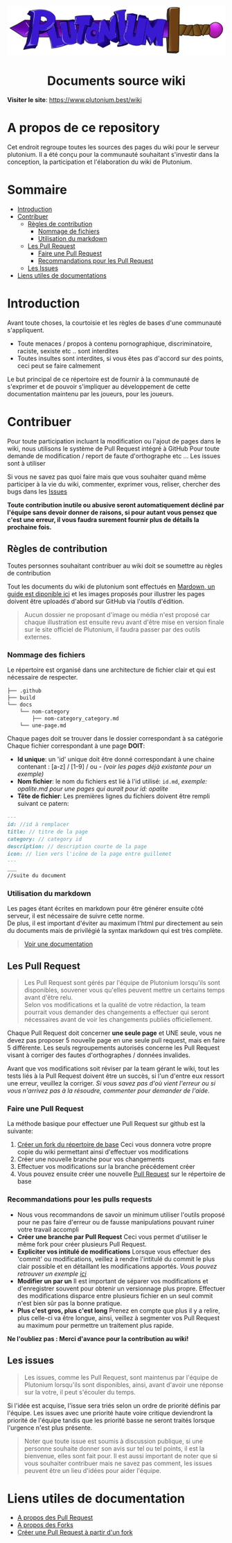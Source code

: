 <p align="center">
	<a href="https://www.plutonium.best"><img src=".github/plutonium.png"></img></a><br>
</p>
<h1 align="center">Documents source wiki</h1>

**Visiter le site**: https://www.plutonium.best/wiki

# A propos de ce repository

Cet endroit regroupe toutes les sources des pages du wiki pour le serveur plutonium. Il a été conçu pour la communauté souhaitant s'investir dans la conception, la participation et l'élaboration du wiki de Plutonium. 

# Sommaire

* [Introduction](https://github.com/ShockedPlot7560/pluto-wiki/blob/main/README.md#introduction)
* [Contribuer](https://github.com/ShockedPlot7560/pluto-wiki/blob/main/README.md#contribuer)
  * [Règles de contribution](https://github.com/ShockedPlot7560/pluto-wiki/blob/main/README.md#règles-de-contribution)
    * [Nommage de fichiers](https://github.com/ShockedPlot7560/pluto-wiki/blob/main/README.md#nommage-des-fichiers)
    * [Utilisation du markdown](https://github.com/ShockedPlot7560/pluto-wiki/blob/main/README.md#utilisation-du-markdown)
  * [Les Pull Request](https://github.com/ShockedPlot7560/pluto-wiki/blob/main/README.md#les-pull-request)
    * [Faire une Pull Request](https://github.com/ShockedPlot7560/pluto-wiki/blob/main/README.md#faire-une-pull-request)
    * [Recommandations pour les Pull Request](https://github.com/ShockedPlot7560/pluto-wiki/blob/main/README.md#recommandations-pour-les-pulls-requests)
  * [Les Issues](https://github.com/ShockedPlot7560/pluto-wiki/blob/main/README.md#les-issues)
* [Liens utiles de documentations](https://github.com/ShockedPlot7560/pluto-wiki/blob/main/README.md#liens-utiles-de-documentation)

# Introduction

Avant toute choses, la courtoisie et les règles de bases d'une communauté s'appliquent.
- Toute menaces / propos à contenu pornographique, discriminatoire, raciste, sexiste etc .. sont interdites
- Toutes insultes sont interdites, si vous êtes pas d'accord sur des points, ceci peut se faire calmement

Le but principal de ce répertoire est de fournir à la communauté de s'exprimer et de pouvoir s'impliquer au développement de cette documentation maintenu par les joueurs, pour les joueurs.

# Contribuer

Pour toute participation incluant la modification ou l'ajout de pages dans le wiki, nous utilisons le système de Pull Request intégré à GitHub
Pour toute demande de modification / report de faute d'orthographe etc ... Les issues sont à utiliser

Si vous ne savez pas quoi faire mais que vous souhaiter quand même participer à la vie du wiki, commenter, exprimer vous, reliser, chercher des bugs dans les [Issues](https://github.com/ShockedPlot7560/pluto-wiki/issues/new)

**Toute contribution inutile ou abusive seront automatiquement décliné par l'équipe sans devoir donner de raisons, si pour autant vous pensez que c'est une erreur, il vous faudra surement fournir plus de détails la prochaine fois.**

## Règles de contribution

Toutes personnes souhaitant contribuer au wiki doit se soumettre au règles de contribution 

Tout les documents du wiki de plutonium sont effectués en [Mardown, un guide est diponible ici](https://blog.wax-o.com/2014/04/tutoriel-un-guide-pour-bien-commencer-avec-markdown/) et les images proposés pour illustrer les pages doivent être uploadés d'abord sur GitHub via l'outils d'édition. 
> Aucun dossier ne proposant d'image ou média n'est proposé car chaque illustration est ensuite revu avant d'être mise en version finale sur le site officiel de Plutonium, il faudra passer par des outils externes.

### Nommage des fichiers

Le répertoire est organisé dans une architecture de fichier clair et qui est nécessaire de respecter.
```
├── .github
├── build
└── docs
    └── nom-category
        ├── nom-category_category.md
	└── une-page.md
```
Chaque pages doit se trouver dans le dossier correspondant à sa catégorie
Chaque fichier correspondant à une page **DOIT**:
* **Id unique**: un 'id' unique doit être donné correspondant à une chaine contenant : [a-z] / [1-9] / ou - *(voir les pages déjà existante pour un exemple)*
* **Nom fichier**: le nom du fichiers est lié à l'id utilisé: ``id.md``, *exemple: opalite.md pour une pages qui aurait pour id: opalite*
* **Tête de fichier**: Les premières lignes du fichiers doivent être rempli suivant ce patern: 
```markdown
---
id: //id à remplacer
title: // titre de la page
category: // category id
description: // description courte de la page
icon: // lien vers l'icône de la page entre guillemet
---
___
//suite du document
```

### Utilisation du markdown

Les pages étant écrites en markdown pour être générer ensuite côté serveur, il est nécessaire de suivre cette norme.  
De plus, il est important d'éviter au maximum l'html pur directement au sein du documents mais de privilégié la syntax markdown qui est très complète.
> [Voir une documentation](https://blog.wax-o.com/2014/04/tutoriel-un-guide-pour-bien-commencer-avec-markdown/)

## Les Pull Request

> Les Pull Request sont gérés par l'équipe de Plutonium lorsqu'ils sont disponibles, souvener vous qu'elles peuvent mettre un certains temps avant d'être relu.  
> Selon vos modifications et la qualité de votre rédaction, la team pourrait vous demander des changements a effectuer qui seront nécessaires avant de voir les changements publiés officiellement.

Chaque Pull Request doit concerner **une seule page** et UNE seule, vous ne devez pas proposer 5 nouvelle page en une seule pull request, mais en faire 5 différente. Les seuls regroupements autorisés concerne les Pull Request visant à corriger des fautes d'orthographes / données invalides.

Avant que vos modifications soit réviser par la team gérant le wiki, tout les tests liés à la Pull Request doivent être un succès, si l'un d'entre eux ressort une erreur, veuillez la corriger. *Si vous savez pas d'où vient l'erreur ou si vous n'arrivez pas à la résoudre, commenter pour demander de l'aide*.

### Faire une Pull Request

La méthode basique pour effectuer une Pull Request sur github est la suivante:
1. [Créer un fork du répertoire de base](https://github.com/ShockedPlot7560/pluto-wiki/fork) Ceci vous donnera votre propre copie du wiki permettant ainsi d'effectuer vos modifications
2. Créer une nouvelle branche pour vos changements
3. Effectuer vos modifications sur la branche précédement créer
4. Vous pouvez ensuite créer une nouvelle [Pull Request](https://github.com/ShockedPlot7560/pluto-wiki/pull/new) sur le répertoire de base 

### Recommandations pour les pulls requests

* Nous vous recommandons de savoir un minimum utiliser l'outils proposé pour ne pas faire d'erreur ou de fausse manipulations pouvant ruiner votre travail accompli
* **Créer une branche par Pull Request** Ceci vous permet d'utiliser le même fork pour créer plusieurs Pull Request.
* **Expliciter vos intitulé de modifications** Lorsque vous effectuer des 'commit' ou modifications, veillez à rendre l'intitulé du commit le plus clair possible et en détaillant les modifications apportés. *Vous pouvez retrouver un exemple [ici](https://tbaggery.com/2008/04/19/a-note-about-git-commit-messages.html)*
* **Modifier un par un** Il est important de séparer vos modifications et d'enregistrer souvent pour obtenir un versionnage plus propre. Effectuer des modifications disparce entre plusieurs fichier en un seul commit n'est bien sûr pas la bonne pratique.
* **Plus c'est gros, plus c'est long** Prenez en compte que plus il y a relire, plus celle-ci va être longue, ainsi, veillez à segmenter vos Pull Request au maximum pour permettre un traitement plus rapide.

**Ne l'oubliez pas : Merci d'avance pour la contribution au wiki!**

## Les issues

> Les issues, comme les Pull Request, sont maintenus par l'équipe de Plutonium lorsqu'ils sont disponibles, ainsi, avant d'avoir une réponse sur la votre, il peut s'écouler du temps.

Si l'idée est acquise, l'issue sera triés selon un ordre de priorité définis par l'équipe. Les issues avec une priorité haute voire critique deviendront la priorité de l'équipe tandis que les priorité basse ne seront traités lorsque l'urgence n'est plus présente.

> Noter que toute issue est soumis à discussion publique, si une personne souhaite donner son avis sur tel ou tel points, il est la bienvenue, elles sont fait pour. 
> Il est aussi important de noter que si vous souhaiter contribuer mais ne savez pas comment, les issues peuvent être un lieu d'idées pour aider l'équipe.

# Liens utiles de documentation

* [A propos des Pull Request](https://docs.github.com/en/pull-requests/collaborating-with-pull-requests/proposing-changes-to-your-work-with-pull-requests/about-pull-requests)
* [A propos des Forks](https://docs.github.com/en/pull-requests/collaborating-with-pull-requests/working-with-forks/about-forks)
* [Créer une Pull Request à partir d'un fork](https://docs.github.com/en/pull-requests/collaborating-with-pull-requests/proposing-changes-to-your-work-with-pull-requests/creating-a-pull-request-from-a-fork)

